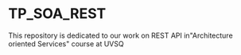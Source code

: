 # TP_SOA_REST
This repository is dedicated to our work on REST API in"Architecture oriented Services" course at UVSQ
